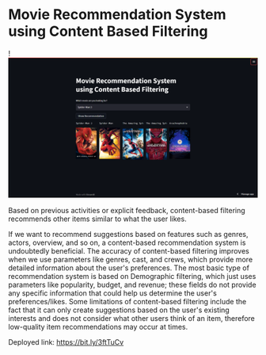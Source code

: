 # Movie Recommendation System using Content Based Filtering

!![Charan H U](https://github.com/charanhu/Movie_Recommender_System_Content_Based/blob/master/Screenshot%20(10).png)


Based on previous activities or explicit feedback, content-based filtering recommends other items similar to what the user likes.

If we want to recommend suggestions based on features such as genres, actors, overview, and so on, a content-based recommendation system is undoubtedly beneficial. The accuracy of content-based filtering improves when we use parameters like genres, cast, and crews, which provide more detailed information about the user's preferences. The most basic type of recommendation system is based on Demographic filtering, which just uses parameters like popularity, budget, and revenue; these fields do not provide any specific information that could help us determine the user's preferences/likes. Some limitations of content-based filtering include the fact that it can only create suggestions based on the user's existing interests and does not consider what other users think of an item, therefore low-quality item recommendations may occur at times.

Deployed link: https://bit.ly/3ftTuCv
